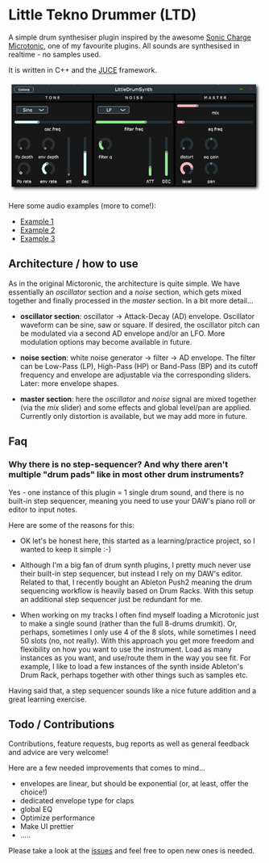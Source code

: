 # Little Tekno Drummer (LTD)

A simple drum synthesiser plugin inspired by the awesome [Sonic Charge Microtonic](https://soniccharge.com/microtonic), one of my favourite plugins. All sounds are synthesised in realtime - no samples used. 

It is written in C++ and the [JUCE](https://juce.com/) framework. 

![Screenshot](media/img/screenshot-medium.png)

Here some audio examples (more to come!):

* [Example 1](https://dfilaretti.github.io/assets/loop1.wav)
* [Example 2](https://dfilaretti.github.io/assets/loop2.wav)
* [Example 3](https://dfilaretti.github.io/assets/loop3.wav)

## Architecture / how to use

As in the original Mictoronic, the architecture is quite simple. 
We have essentially an _oscillator_ section and a _noise_ section, which gets mixed together and finally processed in the _master_ section. 
In a bit more detail...

* **oscillator section**: oscillator -> Attack-Decay (AD) envelope. Oscillator waveform can be sine, saw or square. If desired, the oscillator pitch can be modulated via a second AD envelope and/or an LFO. More modulation options may become available in future. 

* **noise section**: white noise generator -> filter -> AD envelope. The filter can be Low-Pass (LP), High-Pass (HP) or Band-Pass (BP) and its cutoff frequency and envelope are adjustable via the corresponding sliders. Later: more envelope shapes. 

* **master section**: here the _oscillator_ and _noise_ signal are mixed together (via the _mix_ slider) and some effects and global level/pan are applied. Currently only distortion is available, but we may add more in future. 

## Faq

### Why there is no step-sequencer? And why there aren't multiple "drum pads" like in most other drum instruments?

Yes - one instance of this plugin = 1 single drum sound, and there is no built-in step sequencer, meaning you need to use your DAW's piano roll or editor to input notes. 

Here are some of the reasons for this:

* OK let's be honest here, this started as a learning/practice project, so I wanted to keep it simple :-) 

* Although I'm a big fan of drum synth plugins, I pretty much never use their built-in step sequencer, but instead I rely on my DAW's editor. Related to that, I recently bought an Ableton Push2 meaning the drum sequencing workflow is heavily based on Drum Racks. With this setup an additional step sequencer just be redundant for me. 

* When working on my tracks I often find myself loading a Microtonic just to make a single sound (rather than the full 8-drums drumkit). Or, perhaps, sometimes I only use 4 of the 8 slots, while sometimes I need 50 slots (no, not really). With this approach you get more freedom and flexibility on how you want to use the instrument. Load as many instances as you want, and use/route them in the way you see fit. For example, I like to load a few instances of the synth inside Ableton's Drum Rack, perhaps together with other things such as samples etc. 

Having said that, a step sequencer sounds like a nice future addition and a great learning exercise. 


## Todo / Contributions

Contributions, feature requests, bug reports as well as general feedback and advice are very welcome!

Here are a few needed improvements that comes to mind...

* envelopes are linear, but should be exponential (or, at least, offer the choice!) 
* dedicated envelope type for claps 
* global EQ
* Optimize performance
* Make UI prettier 
* ..... 

Please take a look at the [issues](https://github.com/dfilaretti/LittleTeknoDrummer/issues) and feel free to open new ones is needed. 
